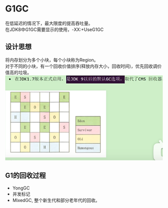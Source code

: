 # G1GC
在低延迟的情况下，最大限度的提高吞吐量。   
在JDK8中G1GC需要显示的使用，-XX:+UseG1GC

## 设计思想
将内存划分为多个小块，每个小块称为Region。  
对于不同的小块，有一个回收价值排序(释放内存大小，回收时间)，优先回收调价值高的垃圾。
![img.png](../images/jvm-53-01.png)

## G1的回收过程
- YongGC
- 并发标记
- MixedGC, 整个新生代和部分老年代的回收。
